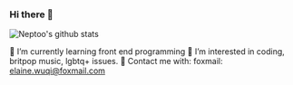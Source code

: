 ### Hi there 👋

<!--
**neptoo/neptoo** is a ✨ _special_ ✨ repository because its `README.md` (this file) appears on your GitHub profile.

Here are some ideas to get you started:

- 🔭 I’m currently working on ...
- 👯 I’m looking to collaborate on ...
- 🤔 I’m looking for help with ...
- 💬 Ask me about ...
- 😄 Pronouns: ...
- ⚡ Fun fact: ...
-->
![Neptoo's github stats](https://github-readme-stats.vercel.app/api?username=neptoo&show_icons=true&bg_color=30,e96443,904e95&title_color=fff&text_color=fff)

🌱 I’m currently learning front end programming
🤔 I’m interested in coding, britpop music, lgbtq+ issues.
💬 Contact me with: 
foxmail: elaine.wuqi@foxmail.com
